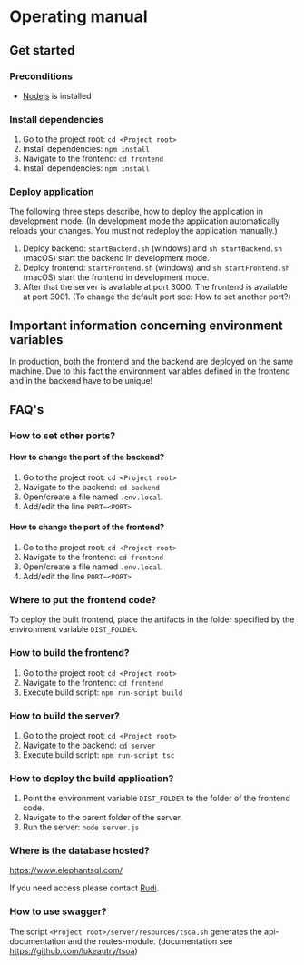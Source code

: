 # Operating manual

## Get started
### Preconditions
* [Nodejs](https://nodejs.org/en/) is installed

### Install dependencies
1. Go to the project root: `cd <Project root>`
1. Install dependencies: `npm install`
1. Navigate to the frontend: `cd frontend`
1. Install dependencies: `npm install`

### Deploy application
The following three steps describe, how to deploy the application in 
development mode. (In development mode the application automatically reloads 
your changes. You must not redeploy the application manually.)
1. Deploy backend: `startBackend.sh` (windows) and `sh startBackend.sh` (macOS) 
start the backend in development mode. 
1. Deploy frontend: `startFrontend.sh` (windows) and `sh startFrontend.sh` (macOS)
start the frontend in development mode.
1. After that the server is available at port 3000. The frontend is available 
at port 3001. (To change the default port see: How to set another port?)

## Important information concerning environment variables
In production, both the frontend and the backend are deployed on the same 
machine. Due to this fact the environment variables defined in the frontend and 
in the backend have to be unique!

## FAQ's
### How to set other ports?
#### How to change the port of the backend?
1. Go to the project root: `cd <Project root>`
1. Navigate to the backend: `cd backend`
1. Open/create a file named `.env.local`.
1. Add/edit the line `PORT=<PORT>`

#### How to change the port of the frontend?
1. Go to the project root: `cd <Project root>`
1. Navigate to the frontend: `cd frontend`
1. Open/create a file named `.env.local`.
1. Add/edit the line `PORT=<PORT>`

### Where to put the frontend code?
To deploy the built frontend, place the artifacts in the folder specified by 
the environment variable `DIST_FOLDER`.

### How to build the frontend?
1. Go to the project root: `cd <Project root>`
1. Navigate to the frontend: `cd frontend`
1. Execute build script: `npm run-script build`

### How to build the server?
1. Go to the project root: `cd <Project root>`
1. Navigate to the backend: `cd server`
1. Execute build script: `npm run-script tsc`


### How to deploy the build application?
1. Point the environment variable `DIST_FOLDER` to the folder of the frontend 
code.
1. Navigate to the parent folder of the server.
1. Run the server: `node server.js`

### Where is the database hosted?
https://www.elephantsql.com/ 

If you need access please contact [Rudi](mailto:rudi.loderer@hs-augsburg.de).


### How to use swagger?
The script `<Project root>/server/resources/tsoa.sh` generates the api-documentation and the routes-module. (documentation see https://github.com/lukeautry/tsoa)
